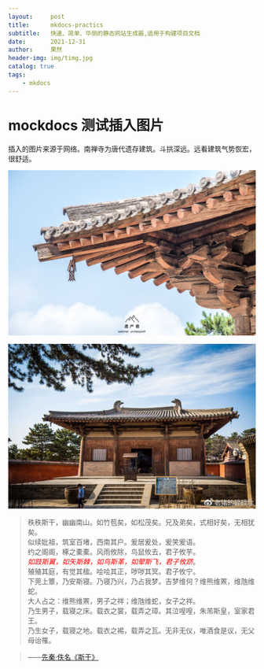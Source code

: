 ```yaml
---
layout:     post
title:      mkdocs-practics
subtitle:   快速、简单、华丽的静态网站生成器,适用于构建项目文档
date:       2021-12-31
author:     果然
header-img: img/timg.jpg
catalog: true
tags:
    - mkdocs
---
```


# mockdocs 测试插入图片

插入的图片来源于网络。南禅寺为唐代遗存建筑。斗拱深远。远看建筑气势恢宏，很舒适。

![image](https://github.com/initialdream16/initialdream16.github.io/blob/master/img/timg.jpg)


![image](https://github.com/initialdream16/initialdream16.github.io/blob/master/img/2.jpg)

>秩秩斯干，幽幽南山。如竹苞矣，如松茂矣。兄及弟矣，式相好矣，无相犹矣。  
>似续妣祖，筑室百堵，西南其户。爰居爰处，爰笑爰语。  
>约之阁阁，椓之橐橐。风雨攸除，鸟鼠攸去，君子攸芋。  
>*<font color="red">如跂斯翼，如矢斯棘，如鸟斯革，如翚斯飞，君子攸跻</font>*。  
>殖殖其庭，有觉其楹。哙哙其正，哕哕其冥。君子攸宁。  
>下莞上簟，乃安斯寝。乃寝乃兴，乃占我梦。吉梦维何？维熊维罴，维虺维蛇。  
>大人占之：维熊维罴，男子之祥；维虺维蛇，女子之祥。  
>乃生男子，载寝之床。载衣之裳，载弄之璋。其泣喤喤，朱芾斯皇，室家君王。  
>乃生女子，载寝之地。载衣之裼，载弄之瓦。无非无仪，唯酒食是议，无父母诒罹。

>——[先秦·佚名《斯干》](https://so.gushiwen.cn/shiwenv_15a6e1f7b84a.aspx)
